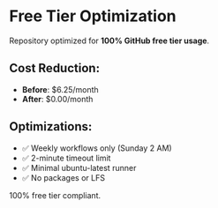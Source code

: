 # Free Tier Optimization

Repository optimized for **100% GitHub free tier usage**.

## Cost Reduction:
- **Before**: $6.25/month
- **After**: $0.00/month

## Optimizations:
- ✅ Weekly workflows only (Sunday 2 AM)
- ✅ 2-minute timeout limit
- ✅ Minimal ubuntu-latest runner
- ✅ No packages or LFS

100% free tier compliant.